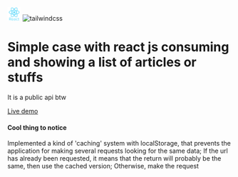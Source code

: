 <img src="https://raw.githubusercontent.com/devicons/devicon/master/icons/react/react-original-wordmark.svg" alt="react" width="30" height="30"/>
<img src="https://tailwindcss.com/_next/static/media/tailwindcss-logotype.128b6e12eb85d013bc9f80a917f57efe.svg" alt="tailwindcss" width="30" height="30"/>

# Simple case with react js consuming and showing a list of articles or stuffs

It is a public api btw

<a href="https://6117660b03e9ff601e21f0b9--quizzical-williams-b17b93.netlify.app/">Live demo</a>

#### Cool thing to notice

Implemented a kind of 'caching' system with localStorage, that prevents the application for making several requests looking for the same data;
If the url has already been requested, it means that the return will probably be the same, then use the cached version;
Otherwise, make the request
